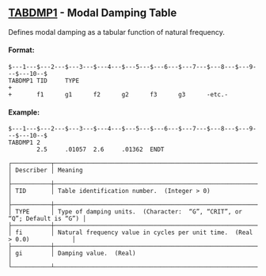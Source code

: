 ## [TABDMP1](https://nexus.hexagon.com/documentationcenter/bundle/MSC_Nastran_2022.4/page/Nastran_Combined_Book/qrg/bulktuv/TOC.TABDMP1.xhtml) - Modal Damping Table

Defines modal damping as a tabular function of natural frequency.

#### Format:

```nastran
$---1---$---2---$---3---$---4---$---5---$---6---$---7---$---8---$---9---$---10--$
TABDMP1 TID     TYPE                                                    +       
+       f1      g1      f2      g2      f3      g3      -etc.-                  
```

#### Example:

```nastran
$---1---$---2---$---3---$---4---$---5---$---6---$---7---$---8---$---9---$---10--$
TABDMP1 2                                                                       
        2.5     .01057  2.6     .01362  ENDT                                    
```

```text
┌───────────┬───────────────────────────────────────────────────────────────────────────┐
│ Describer │ Meaning                                                                   │
├───────────┼───────────────────────────────────────────────────────────────────────────┤
│ TID       │ Table identification number.  (Integer > 0)                               │
├───────────┼───────────────────────────────────────────────────────────────────────────┤
│ TYPE      │ Type of damping units.  (Character:  “G”, “CRIT”, or “Q”; Default is “G”) │
├───────────┼───────────────────────────────────────────────────────────────────────────┤
│ fi        │ Natural frequency value in cycles per unit time.  (Real > 0.0)            │
├───────────┼───────────────────────────────────────────────────────────────────────────┤
│ gi        │ Damping value.  (Real)                                                    │
└───────────┴───────────────────────────────────────────────────────────────────────────┘
```
